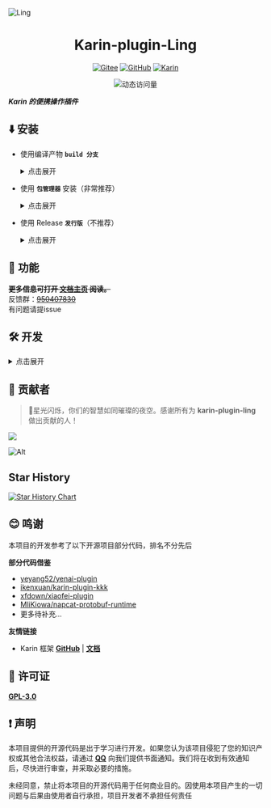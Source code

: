 ![Ling](https://socialify.git.ci/yusheng929/karin-plugin-ling/image?font=Inter&forks=1&issues=1&language=1&name=1&owner=1&pattern=Plus&pulls=1&stargazers=1&theme=Auto)

<div align="center">

# Karin-plugin-Ling

[![Gitee](https://img.shields.io/badge/Gitee-铃插件-black?style=flat-square&logo=gitee)](https://gitee.com/yusheng929/karin-plugin-ling) [![GitHub](https://img.shields.io/badge/GitHub-铃插件-black?style=flat-square&logo=github)](https://github.com/yusheng929/karin-plugin-ling) [![Karin](https://img.shields.io/badge/Karin-black?style=flat-square&logo=dependabot)](https://github.com/KarinJS/Karin)

![动态访问量](https://count.kjchmc.cn/get/@yusheng/karin-plugin-ling?theme=rule34)

</div>

**_Karin 的便携操作插件_**

## ⬇️ 安装

* 使用编译产物 **`build 分支`**
   <details>
   <summary>点击展开</summary>

   1. 克隆源码
   ```sh
   git clone --depth=1 -b build https://github.com/yusheng929/karin-plugin-ling.git ./plugins/karin-plugin-ling/
   ```
   <details>
   <summary>如果你的 git 无法访问至 Github...点击打开查看解决方法</summary>

   > ```sh
   > git clone --depth=1 -b build https://gitee.com/yusheng929/karin-plugin-ling.git ./plugins/karin-plugin-ling/
   > ```

   </details>
   <br>

   2. 安装依赖
   安装依赖，在 **Karin 根目录** 下运行
   ```sh
   pnpm install --filter=karin-plugin-ling
   ```

   </details>

* 使用 **`包管理器`** 安装（非常推荐）
   <details>
   <summary>点击展开</summary>

   在 **Karin 根目录** 下运行
   ```sh
   pnpm add karin-plugin-ling@latest -w
   ```
   </details>

* 使用 Release **`发行版`**（不推荐）
    <details>
    <summary>点击展开</summary>

    <p style="color: red; font-weight: 700;">不推荐该方式，后续只能重复下载 Release 包进行更新，且无法通过 Git 或 包管理器 进行更新</p>
    
    1. 打开 Release 页面: https://github.com/yusheng929/karin-plugin-ling/releases
    2. 找到最新的版本，下载名为 `build.zip` 的压缩包
    3. 在 `plugins/` 目录下解压该压缩包，选择替换所有文件。

    * 完成后相关源码应在 `Karin根目录/plugins/karin-plugin-ling/` 内<br><br>

    解压完成后在插件目录下运行
    ```sh
    pnpm install   
    ```

    或者在 **Karin 根目录** 下运行
    ```sh
    pnpm install --filter=karin-plugin-ling
    ```

    </details>

## 📖 功能

 **~~更多信息可打开 [文档主页](https://yusheng929.github.io/karin-plugin-ling/) 阅读。~~**<br>
反馈群：~~[950407830](https://qm.qq.com/q/9THnE5GwU0)~~<br>
有问题请提issue

## 🛠️ 开发

<details>
<summary>点击展开</summary>

1. [fork](https://github.com/yusheng929/karin-plugin-ling/fork) 本项目到自己的仓库
2. 克隆到本地
```sh
git clone https://github.com/你的GitHub用户名/karin-plugin-ling.git
```
3. 进入项目目录
```sh
cd karin-plugin-ling/
```
4. 初始化开发环境
```sh
pnpm run init
```
5. 安装依赖
```sh
pnpm install
```
6. 启动开发环境 
```sh
pnpm dev
```
</details>

## 🌟 贡献者

> 🌟星光闪烁，你们的智慧如同璀璨的夜空。感谢所有为 **karin-plugin-ling** 做出贡献的人！

<a href="https://github.com/yusheng929/karin-plugin-ling/graphs/contributors">
  <img src="https://contrib.rocks/image?repo=yusheng929/karin-plugin-ling" />
</a>

![Alt](https://repobeats.axiom.co/api/embed/76efd64f02ce043df06e2cd21913a0981b87f069.svg "Repobeats analytics image")

## Star History

<a href="https://star-history.com/#yusheng929/karin-plugin-ling&Date">
 <picture>
   <source media="(prefers-color-scheme: dark)" srcset="https://api.star-history.com/svg?repos=yusheng929/karin-plugin-ling&type=Date&theme=dark" />
   <source media="(prefers-color-scheme: light)" srcset="https://api.star-history.com/svg?repos=yusheng929/karin-plugin-ling&type=Date" />
   <img alt="Star History Chart" src="https://api.star-history.com/svg?repos=yusheng929/karin-plugin-ling&type=Date" />
 </picture>
</a>

## 😊 鸣谢

本项目的开发参考了以下开源项目部分代码，排名不分先后

**部分代码借鉴**

- [yeyang52/yenai-plugin](https://github.com/yeyang52/yenai-plugin)
- [ikenxuan/karin-plugin-kkk](https://github.com/ikenxuan/karin-plugin-kkk)
- [xfdown/xiaofei-plugin](https://github.com/xfdown/xiaofei-plugin)
- [MliKiowa/napcat-protobuf-runtime](https://github.com/MliKiowa/napcat-protobuf-runtime)
- 更多待补充...

**友情链接**
- Karin 框架 [**GitHub**](https://github.com/Karinjs/Karin) | [**文档**](https://karin.fun)

## 🧷 许可证
[**GPL-3.0**](./LICENSE)

## ❗ 声明

本项目提供的开源代码是出于学习进行开发。如果您认为该项目侵犯了您的知识产权或其他合法权益，请通过 **[<i class="fa-brands fa-qq fa-flip"></i> QQ](https://qm.qq.com/q/Y6DoRfJbmo)** 向我们提供书面通知。我们将在收到有效通知后，尽快进行审查，并采取必要的措施。

未经同意，禁止将本项目的开源代码用于任何商业目的。因使用本项目产生的一切问题与后果由使用者自行承担，项目开发者不承担任何责任